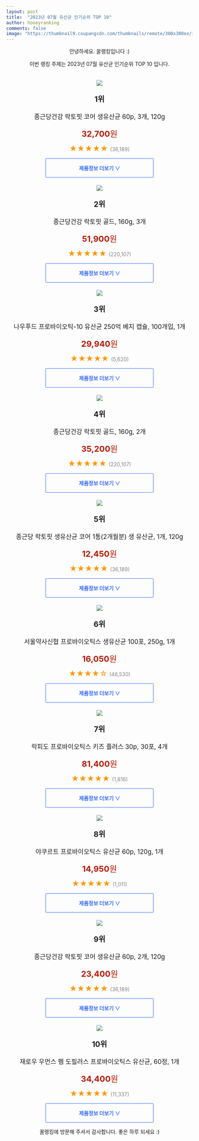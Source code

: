 ```yaml
---
layout: post
title:  "2023년 07월 유산균 인기순위 TOP 10"
author: honeyranking
comments: false
image: "https://thumbnail9.coupangcdn.com/thumbnails/remote/300x300ex/image/retail/images/2294155404330855-7274ce52-ed19-41ae-a788-214f2d19845a.jpg"
---
```

<p style="text-align: center;">안녕하세요. 꿀랭킹입니다 :)</p>
<p style="text-align: center;">이번 랭킹 주제는 2023년 07월 유산균 인기순위 TOP 10 입니다.</p><center><img src="https://thumbnail9.coupangcdn.com/thumbnails/remote/300x300ex/image/retail/images/2294155404330855-7274ce52-ed19-41ae-a788-214f2d19845a.jpg" style="margin-top:20px" /></center><p style="text-align: center; font-size: 20px"><b>1위</b></p><p style="text-align: center; font-size: 17px">종근당건강 락토핏 코어 생유산균 60p, 3개, 120g</p><p style="text-align: center;"><span style="color: #b61800; font-size: 22px;"><b>32,700</b>원</span></p><p style="text-align: center;"><span style="color: #ff9600; font-size: 20px;">★★★★★ </span><span style="color: #878787;">(36,189)</span></p><center><a href="https://link.coupang.com/a/2C3IX"><div style="font-size: 14px; display: inline-block; padding: 15px 90px; color: #346aff; border-radius: 2px; border: 1px solid #346aff; cursor: pointer;"><b>제품정보 더보기 &or;</b></div></a></center><center><img src="https://thumbnail10.coupangcdn.com/thumbnails/remote/300x300ex/image/retail/images/3671191756727377-ccbad1c9-af55-47fd-abe5-7bcccb0531d3.jpg" style="margin-top:20px" /></center><p style="text-align: center; font-size: 20px"><b>2위</b></p><p style="text-align: center; font-size: 17px">종근당건강 락토핏 골드, 160g, 3개</p><p style="text-align: center;"><span style="color: #b61800; font-size: 22px;"><b>51,900</b>원</span></p><p style="text-align: center;"><span style="color: #ff9600; font-size: 20px;">★★★★★ </span><span style="color: #878787;">(220,107)</span></p><center><a href="https://link.coupang.com/a/2C3IY"><div style="font-size: 14px; display: inline-block; padding: 15px 90px; color: #346aff; border-radius: 2px; border: 1px solid #346aff; cursor: pointer;"><b>제품정보 더보기 &or;</b></div></a></center><center><img src="https://thumbnail6.coupangcdn.com/thumbnails/remote/300x300ex/image/vendor_inventory/6275/b5cfca374df09647c4e0e82df9647bb40a46f36b9a233b3d0dd54c595150.png" style="margin-top:20px" /></center><p style="text-align: center; font-size: 20px"><b>3위</b></p><p style="text-align: center; font-size: 17px">나우푸드 프로바이오틱-10 유산균 250억 베지 캡슐, 100개입, 1개</p><p style="text-align: center;"><span style="color: #b61800; font-size: 22px;"><b>29,940</b>원</span></p><p style="text-align: center;"><span style="color: #ff9600; font-size: 20px;">★★★★★ </span><span style="color: #878787;">(5,620)</span></p><center><a href="https://link.coupang.com/a/2C3IZ"><div style="font-size: 14px; display: inline-block; padding: 15px 90px; color: #346aff; border-radius: 2px; border: 1px solid #346aff; cursor: pointer;"><b>제품정보 더보기 &or;</b></div></a></center><center><img src="https://thumbnail7.coupangcdn.com/thumbnails/remote/300x300ex/image/retail/images/6769030673828582-6707df25-2447-44e4-85e1-a9bb64338acc.jpg" style="margin-top:20px" /></center><p style="text-align: center; font-size: 20px"><b>4위</b></p><p style="text-align: center; font-size: 17px">종근당건강 락토핏 골드, 160g, 2개</p><p style="text-align: center;"><span style="color: #b61800; font-size: 22px;"><b>35,200</b>원</span></p><p style="text-align: center;"><span style="color: #ff9600; font-size: 20px;">★★★★★ </span><span style="color: #878787;">(220,107)</span></p><center><a href="https://link.coupang.com/a/2C3I0"><div style="font-size: 14px; display: inline-block; padding: 15px 90px; color: #346aff; border-radius: 2px; border: 1px solid #346aff; cursor: pointer;"><b>제품정보 더보기 &or;</b></div></a></center><center><img src="https://thumbnail8.coupangcdn.com/thumbnails/remote/300x300ex/image/retail/images/2415923950498863-091a5dfb-5d05-45dd-9004-9ae530b324ad.jpg" style="margin-top:20px" /></center><p style="text-align: center; font-size: 20px"><b>5위</b></p><p style="text-align: center; font-size: 17px">종근당 락토핏 생유산균 코어 1통(2개월분) 생 유산균, 1개, 120g</p><p style="text-align: center;"><span style="color: #b61800; font-size: 22px;"><b>12,450</b>원</span></p><p style="text-align: center;"><span style="color: #ff9600; font-size: 20px;">★★★★★ </span><span style="color: #878787;">(36,189)</span></p><center><a href="https://link.coupang.com/a/2C3I1"><div style="font-size: 14px; display: inline-block; padding: 15px 90px; color: #346aff; border-radius: 2px; border: 1px solid #346aff; cursor: pointer;"><b>제품정보 더보기 &or;</b></div></a></center><center><img src="https://thumbnail9.coupangcdn.com/thumbnails/remote/300x300ex/image/retail/images/9599214984026483-6ae4f82c-37d9-427f-9554-0dc986cbaaac.jpg" style="margin-top:20px" /></center><p style="text-align: center; font-size: 20px"><b>6위</b></p><p style="text-align: center; font-size: 17px">서울약사신협 프로바이오틱스 생유산균 100포, 250g, 1개</p><p style="text-align: center;"><span style="color: #b61800; font-size: 22px;"><b>16,050</b>원</span></p><p style="text-align: center;"><span style="color: #ff9600; font-size: 20px;">★★★★☆ </span><span style="color: #878787;">(46,530)</span></p><center><a href="https://link.coupang.com/a/2C3I2"><div style="font-size: 14px; display: inline-block; padding: 15px 90px; color: #346aff; border-radius: 2px; border: 1px solid #346aff; cursor: pointer;"><b>제품정보 더보기 &or;</b></div></a></center><center><img src="https://thumbnail6.coupangcdn.com/thumbnails/remote/300x300ex/image/retail/images/a9d58e74-2efe-4ed5-911d-13bee38a63ec8521146602205893739.png" style="margin-top:20px" /></center><p style="text-align: center; font-size: 20px"><b>7위</b></p><p style="text-align: center; font-size: 17px">락피도 프로바이오틱스 키즈 플러스 30p, 30포, 4개</p><p style="text-align: center;"><span style="color: #b61800; font-size: 22px;"><b>81,400</b>원</span></p><p style="text-align: center;"><span style="color: #ff9600; font-size: 20px;">★★★★★ </span><span style="color: #878787;">(1,816)</span></p><center><a href="https://link.coupang.com/a/2C3I3"><div style="font-size: 14px; display: inline-block; padding: 15px 90px; color: #346aff; border-radius: 2px; border: 1px solid #346aff; cursor: pointer;"><b>제품정보 더보기 &or;</b></div></a></center><center><img src="https://thumbnail7.coupangcdn.com/thumbnails/remote/300x300ex/image/retail/images/2982530978095121-fab86abd-6ff2-4de6-af5e-bde30224cfe5.jpg" style="margin-top:20px" /></center><p style="text-align: center; font-size: 20px"><b>8위</b></p><p style="text-align: center; font-size: 17px">야쿠르트 프로바이오틱스 유산균 60p, 120g, 1개</p><p style="text-align: center;"><span style="color: #b61800; font-size: 22px;"><b>14,950</b>원</span></p><p style="text-align: center;"><span style="color: #ff9600; font-size: 20px;">★★★★★ </span><span style="color: #878787;">(1,011)</span></p><center><a href="https://link.coupang.com/a/2C3I4"><div style="font-size: 14px; display: inline-block; padding: 15px 90px; color: #346aff; border-radius: 2px; border: 1px solid #346aff; cursor: pointer;"><b>제품정보 더보기 &or;</b></div></a></center><center><img src="https://thumbnail7.coupangcdn.com/thumbnails/remote/300x300ex/image/retail/images/1684608951414512-8d602245-cb79-4aa4-b8af-17bc505fcc17.jpg" style="margin-top:20px" /></center><p style="text-align: center; font-size: 20px"><b>9위</b></p><p style="text-align: center; font-size: 17px">종근당건강 락토핏 코어 생유산균 60p, 2개, 120g</p><p style="text-align: center;"><span style="color: #b61800; font-size: 22px;"><b>23,400</b>원</span></p><p style="text-align: center;"><span style="color: #ff9600; font-size: 20px;">★★★★★ </span><span style="color: #878787;">(36,189)</span></p><center><a href="https://link.coupang.com/a/2C3I5"><div style="font-size: 14px; display: inline-block; padding: 15px 90px; color: #346aff; border-radius: 2px; border: 1px solid #346aff; cursor: pointer;"><b>제품정보 더보기 &or;</b></div></a></center><center><img src="https://thumbnail8.coupangcdn.com/thumbnails/remote/300x300ex/image/retail/images/9018684911759348-d15e4199-a3da-4e58-80bd-132c6019489b.jpg" style="margin-top:20px" /></center><p style="text-align: center; font-size: 20px"><b>10위</b></p><p style="text-align: center; font-size: 17px">재로우 우먼스 펨 도필러스 프로바이오틱스 유산균, 60정, 1개</p><p style="text-align: center;"><span style="color: #b61800; font-size: 22px;"><b>34,400</b>원</span></p><p style="text-align: center;"><span style="color: #ff9600; font-size: 20px;">★★★★★ </span><span style="color: #878787;">(11,337)</span></p><center><a href="https://link.coupang.com/a/2C3I6"><div style="font-size: 14px; display: inline-block; padding: 15px 90px; color: #346aff; border-radius: 2px; border: 1px solid #346aff; cursor: pointer;"><b>제품정보 더보기 &or;</b></div></a></center><p style="text-align: center;">꿀랭킹에 방문해 주셔서 감사합니다. 좋은 하루 되세요 :)</p>